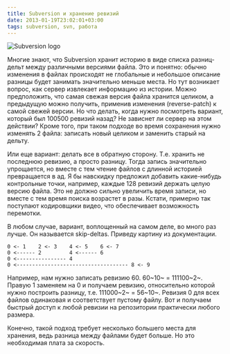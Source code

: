 ```yaml
---
title: Subversion и хранение ревизий
date: 2013-01-19T23:02:01+03:00
tags: subversion, svn, работа
---
```


![](http://a51056ce8d9b948fb69e-8de36eb37b2366f5a76a776c3dee0b32.r42.cf1.rackcdn.com/subversion_logo.png "Subversion logo")

Многие знают, что Subversion хранит историю в виде списка разниц-дельт между различными версиями файла. Это и понятно: обычно изменения в файлах происходят не глобальные и небольшое описание разницы будет занимать значительно меньше места. Но тут возникает вопрос, как сервер извлекает информацию из истории. Можно предположить, что самая свежая версия файла хранится целиком, а предыдущую можно получить, применив изменения (reverse-patch) к самой свежей версии. Но что делать, когда нужно посмотреть вариант, который был 100500 ревизий назад? Не зависнет ли сервер на этом действии? Кроме того, при таком подходе во время сохранения нужно изменять 2 файла: записать новый целиком и заменить старый на дельту.

Или еще вариант: делать все в обратную сторону. Т.е. хранить не последнюю ревизию, а просто разницу. Тогда запись значительно упрощается, но вместе с тем чтение файлов с длинной историей превращается в ад. Я бы навскидку предложил добавить какие-нибудь контрольные точки, например, каждые 128 ревизий держать целую версию файла. Это не должно сильно увеличить время записи, но вместе с тем время поиска возрастет в разы. Кстати, примерно так поступают кодировщики видео, что обеспечивает возможность перемотки.

В любом случае, вариант, воплощенный на самом деле, во много раз лучше. Он называется skip-deltas. Приведу картину из документации.

~~~~~ {.no-highlight}
0 <- 1    2 <- 3    4 <- 5    6 <- 7
0 <------ 2         4 <------ 6
0 <---------------- 4
0 <------------------------------------ 8 <- 9
~~~~~

Например, нам нужно записать ревизию 60. 60~10~  = 111100~2~. Правую 1 заменяем на 0 и получаем ревизию, относительно которой нужно построить разницу, т.е. 111000~2~ = 56~10~. Ревизия 0 для всех файлов одинаковая и соответствует пустому файлу. Вот и получаем быстрый доступ к любой ревизии на репозитории практически любого размера.

Конечно, такой подход требует несколько большего места для хранения, ведь разница между файлами будет больше. Но это необходимая плата за скорость.
